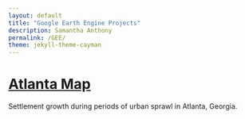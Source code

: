 ```yaml
---
layout: default
title: "Google Earth Engine Projects"
description: Samantha Anthony
permalink: /GEE/
theme: jekyll-theme-cayman
---
```


# [Atlanta Map](https://samantho.github.io/Projects/GEE/AtlantaMap)
Settlement growth during periods of urban sprawl in Atlanta, Georgia.